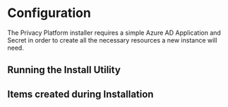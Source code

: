 # Configuration

The Privacy Platform installer requires a simple Azure AD Application and Secret in order to create all the necessary resources a new instance will need.

## Running the Install Utility

## Items created during Installation

